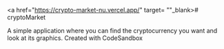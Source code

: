 <a href="https://crypto-market-nu.vercel.app/" target= ""_blank># cryptoMarket</a>

A simple application where you can find the cryptocurrency you want and look at its graphics.
Created with CodeSandbox
